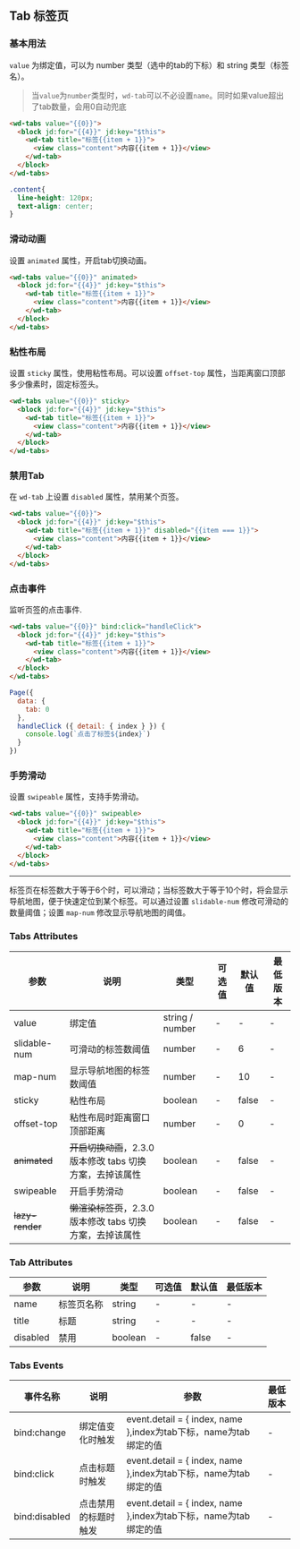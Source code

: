 ## Tab 标签页


### 基本用法

`value` 为绑定值，可以为 number 类型（选中的tab的下标）和 string 类型（标签名）。

> 当`value`为`number`类型时，`wd-tab`可以不必设置`name`。同时如果value超出了tab数量，会用0自动兜底

```html
<wd-tabs value="{{0}}">
  <block jd:for="{{4}}" jd:key="$this">
    <wd-tab title="标签{{item + 1}}">
      <view class="content">内容{{item + 1}}</view>
    </wd-tab>
  </block>
</wd-tabs>
```
```css
.content{
  line-height: 120px;
  text-align: center;
}
```

### 滑动动画

设置 `animated` 属性，开启tab切换动画。

```html
<wd-tabs value="{{0}}" animated>
  <block jd:for="{{4}}" jd:key="$this">
    <wd-tab title="标签{{item + 1}}">
      <view class="content">内容{{item + 1}}</view>
    </wd-tab>
  </block>
</wd-tabs>

```

### 粘性布局

设置 `sticky` 属性，使用粘性布局。可以设置 `offset-top` 属性，当距离窗口顶部多少像素时，固定标签头。

```html
<wd-tabs value="{{0}}" sticky>
  <block jd:for="{{4}}" jd:key="$this">
    <wd-tab title="标签{{item + 1}}">
      <view class="content">内容{{item + 1}}</view>
    </wd-tab>
  </block>
</wd-tabs>
```

### 禁用Tab

在 `wd-tab` 上设置 `disabled` 属性，禁用某个页签。

```html
<wd-tabs value="{{0}}">
  <block jd:for="{{4}}" jd:key="$this">
    <wd-tab title="标签{{item + 1}}" disabled="{{item === 1}}">
      <view class="content">内容{{item + 1}}</view>
    </wd-tab>
  </block>
</wd-tabs>
```

### 点击事件

监听页签的点击事件.

```html
<wd-tabs value="{{0}}" bind:click="handleClick">
  <block jd:for="{{4}}" jd:key="$this">
    <wd-tab title="标签{{item + 1}}">
      <view class="content">内容{{item + 1}}</view>
    </wd-tab>
  </block>
</wd-tabs>
```
```javascript
Page({
  data: {
    tab: 0
  },
  handleClick ({ detail: { index } }) {
    console.log(`点击了标签${index}`)
  }
})
```

### 手势滑动

设置 `swipeable` 属性，支持手势滑动。

```html
<wd-tabs value="{{0}}" swipeable>
  <block jd:for="{{4}}" jd:key="$this">
    <wd-tab title="标签{{item + 1}}">
      <view class="content">内容{{item + 1}}</view>
    </wd-tab>
  </block>
</wd-tabs>
```

---

标签页在标签数大于等于6个时，可以滑动；当标签数大于等于10个时，将会显示导航地图，便于快速定位到某个标签。可以通过设置 `slidable-num` 修改可滑动的数量阈值；设置 `map-num` 修改显示导航地图的阈值。

### Tabs Attributes

| 参数 | 说明 | 类型 | 可选值 | 默认值 | 最低版本 |
|-----|------|-----|-------|-------|---------|
| value | 绑定值 | string / number | - | - | - |
| slidable-num | 可滑动的标签数阈值 | number | - | 6 | - |
| map-num | 显示导航地图的标签数阈值 | number | - | 10 | - |
| sticky | 粘性布局 | boolean | - | false | - |
| offset-top | 粘性布局时距离窗口顶部距离 | number | - | 0 | - |
| ~~animated~~ | ~~开启切换动画~~，2.3.0 版本修改 tabs 切换方案，去掉该属性 | boolean | - | false | - |
| swipeable | 开启手势滑动 | boolean | - | false | - |
| ~~lazy-render~~ | ~~懒渲染标签页~~，2.3.0 版本修改 tabs 切换方案，去掉该属性 | boolean | - | false | - |

### Tab Attributes

| 参数 | 说明 | 类型 | 可选值 | 默认值 | 最低版本 |
|-----|------|-----|-------|-------|--------|
| name | 标签页名称 | string | - | - | - |
| title | 标题 | string | - | - | - |
| disabled | 禁用 | boolean | - | false | - |

### Tabs Events

| 事件名称 | 说明 | 参数 | 最低版本 |
|---------|-----|-----|---------|
| bind:change | 绑定值变化时触发 | event.detail = { index, name },index为tab下标，name为tab绑定的值 | - |
| bind:click | 点击标题时触发 | event.detail = { index, name },index为tab下标，name为tab绑定的值 | - |
| bind:disabled | 点击禁用的标题时触发| event.detail = { index, name },index为tab下标，name为tab绑定的值 | - |
